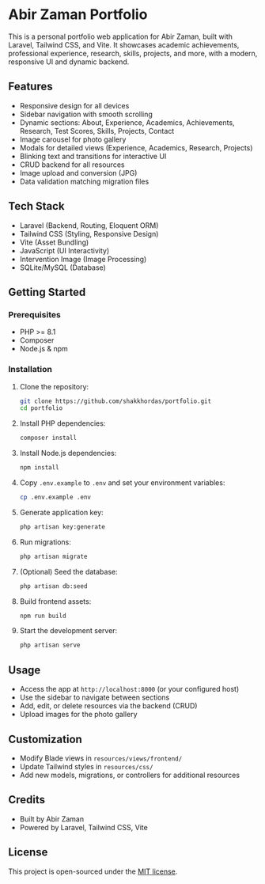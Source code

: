 # Abir Zaman Portfolio

This is a personal portfolio web application for Abir Zaman, built with Laravel, Tailwind CSS, and Vite. It showcases academic achievements, professional experience, research, skills, projects, and more, with a modern, responsive UI and dynamic backend.

## Features

- Responsive design for all devices
- Sidebar navigation with smooth scrolling
- Dynamic sections: About, Experience, Academics, Achievements, Research, Test Scores, Skills, Projects, Contact
- Image carousel for photo gallery
- Modals for detailed views (Experience, Academics, Research, Projects)
- Blinking text and transitions for interactive UI
- CRUD backend for all resources
- Image upload and conversion (JPG)
- Data validation matching migration files

## Tech Stack

- Laravel (Backend, Routing, Eloquent ORM)
- Tailwind CSS (Styling, Responsive Design)
- Vite (Asset Bundling)
- JavaScript (UI Interactivity)
- Intervention Image (Image Processing)
- SQLite/MySQL (Database)

## Getting Started

### Prerequisites

- PHP >= 8.1
- Composer
- Node.js & npm

### Installation

1. Clone the repository:
	```sh
	git clone https://github.com/shakkhordas/portfolio.git
	cd portfolio
	```
2. Install PHP dependencies:
	```sh
	composer install
	```
3. Install Node.js dependencies:
	```sh
	npm install
	```
4. Copy `.env.example` to `.env` and set your environment variables:
	```sh
	cp .env.example .env
	```
5. Generate application key:
	```sh
	php artisan key:generate
	```
6. Run migrations:
	```sh
	php artisan migrate
	```
7. (Optional) Seed the database:
	```sh
	php artisan db:seed
	```
8. Build frontend assets:
	```sh
	npm run build
	```
9. Start the development server:
	```sh
	php artisan serve
	```

## Usage

- Access the app at `http://localhost:8000` (or your configured host)
- Use the sidebar to navigate between sections
- Add, edit, or delete resources via the backend (CRUD)
- Upload images for the photo gallery

## Customization

- Modify Blade views in `resources/views/frontend/`
- Update Tailwind styles in `resources/css/`
- Add new models, migrations, or controllers for additional resources

## Credits

- Built by Abir Zaman
- Powered by Laravel, Tailwind CSS, Vite

## License

This project is open-sourced under the [MIT license](https://opensource.org/licenses/MIT).
